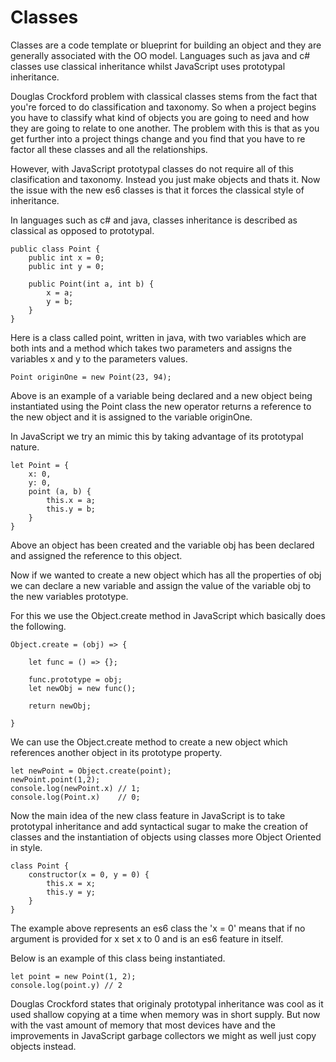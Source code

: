 # Classes

Classes are a code template or blueprint for building an object and they are generally associated with the OO model. Languages such as java and c# classes use classical inheritance whilst JavaScript uses prototypal inheritance.

Douglas Crockford problem with classical classes stems from the fact that you're forced to do classification and taxonomy. So when a project begins you have to classify what kind of objects you are going to need and how they are going to relate to one another. The problem with this is that as you get further into a project things change and you find that you have to re    factor all these classes and all the relationships.

However, with JavaScript prototypal classes do not require all of this clasification and taxonomy. Instead you just make objects and thats it. Now the issue with the new es6 classes is that it forces the classical style of inheritance.

In languages such as c# and java, classes inheritance is described as classical as opposed to prototypal.

```
public class Point {
    public int x = 0;
    public int y = 0;

    public Point(int a, int b) {
        x = a;
        y = b;
    }
}
```

Here is a class called point, written in java, with two variables which are both ints and a method which takes two parameters and assigns the variables x and y to the parameters values.

```
Point originOne = new Point(23, 94);
```

Above is an example of a variable being declared and a new object being instantiated using the Point class the new operator returns a reference to the new object and it is assigned to the variable originOne.

In JavaScript we try an mimic this by taking advantage of its prototypal nature.

```
let Point = {
    x: 0,
    y: 0,
    point (a, b) {
        this.x = a;
        this.y = b;
    }
}
```
Above an object has been created and the variable obj has been declared and assigned the reference to this object.

Now if we wanted to create a new object which has all the properties of obj we can declare a new variable and assign the value of the variable obj to the new variables prototype.

For this we use the Object.create method in JavaScript which basically does the following.

```
Object.create = (obj) => {

    let func = () => {};  

    func.prototype = obj;
    let newObj = new func();

    return newObj;

}

```
We can use the Object.create method to create a new object which references another object in its prototype property.

```
let newPoint = Object.create(point);
newPoint.point(1,2);
console.log(newPoint.x) // 1;
console.log(Point.x)    // 0;
```
Now the main idea of the new class feature in JavaScript is to take prototypal inheritance and add syntactical sugar to make the creation of classes and the instantiation of objects using classes more Object Oriented in style.

```
class Point {
    constructor(x = 0, y = 0) {
        this.x = x;
        this.y = y;
    }
}
```
The example above represents an es6 class the 'x = 0' means that if no argument is provided for x set x to 0 and is an es6 feature in itself.

Below is an example of this class being instantiated.

```
let point = new Point(1, 2);
console.log(point.y) // 2
```

Douglas Crockford states that originaly prototypal inheritance was cool as it used shallow copying at a time when memory was in short supply. But now with the vast amount of memory that most devices have and the improvements in JavaScript garbage collectors we might as well just copy objects instead.
